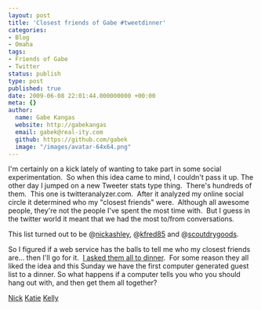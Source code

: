```yaml
---
layout: post
title: 'Closest friends of Gabe #tweetdinner'
categories:
- Blog
- Omaha
tags:
- Friends of Gabe
- Twitter
status: publish
type: post
published: true
date: 2009-06-08 22:01:44.000000000 +00:00
meta: {}
author:
  name: Gabe Kangas
  website: http://gabekangas
  email: gabek@real-ity.com
  github: https://github.com/gabek
  image: "/images/avatar-64x64.png"
---
```

I\'m certainly on a kick lately of wanting to take part in some social experimentation.  So when this idea came to mind, I couldn\'t pass it up. The other day I jumped on a new Tweeter stats type thing.  There\'s hundreds of them.  This one is twitteranalyzer.com.  After it analyzed my online social circle it determined who my \"closest friends\" were.   Although all awesome people, they\'re not the people I\'ve spent the most time with.  But I guess in the twitter world it meant that we had the most to/from conversations.

This list turned out to be @[nickashley](http://twitter.com/nickashley), @[kfred85](http://twitter.com/kfred85) and @[scoutdrygoods](http://twitter.com/scoutdrygoods).

So I figured if a web service has the balls to tell me who my closest friends are\... then I\'ll go for it.  [I asked them all to dinner](http://twitter.com/gabek/status/2029553869).  For some reason they all liked the idea and this Sunday we have the first computer generated guest list to a dinner. So what happens if a computer tells you who you should hang out with, and then get them all together?

[Nick](http://twitter.com/nickashley/status/2083649262) [Katie](http://twitter.com/kfred85/status/2083354075) [Kelly](http://twitter.com/scoutdrygoods/status/2083337720)
